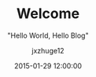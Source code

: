 ---
layout:     post
title:      "Welcome"
subtitle:   " \"Hello World, Hello Blog\""
date:       2015-01-29 12:00:00
author:     "jxzhuge12"
header-img: "img/post-bg-2015.jpg"
tags:
    - life
---